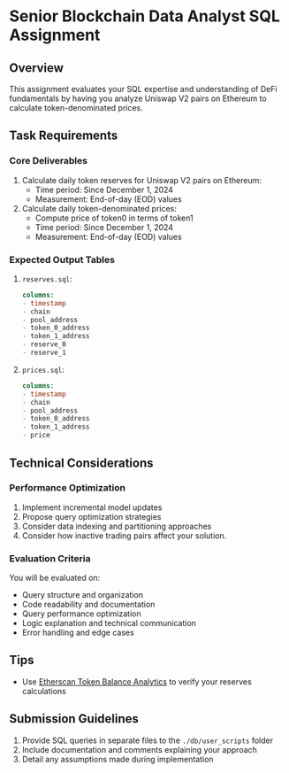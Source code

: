 # Senior Blockchain Data Analyst SQL Assignment

## Overview

This assignment evaluates your SQL expertise and understanding of DeFi fundamentals by having you analyze Uniswap V2 pairs on Ethereum to calculate token-denominated prices.

## Task Requirements

### Core Deliverables

1. Calculate daily token reserves for Uniswap V2 pairs on Ethereum:
   - Time period: Since December 1, 2024
   - Measurement: End-of-day (EOD) values
2. Calculate daily token-denominated prices:
   - Compute price of token0 in terms of token1
   - Time period: Since December 1, 2024
   - Measurement: End-of-day (EOD) values

### Expected Output Tables

1. `reserves.sql`:

   ```sql
   columns:
   - timestamp
   - chain
   - pool_address
   - token_0_address
   - token_1_address
   - reserve_0
   - reserve_1
   ```

2. `prices.sql`:
   ```sql
   columns:
   - timestamp
   - chain
   - pool_address
   - token_0_address
   - token_1_address
   - price
   ```

## Technical Considerations

### Performance Optimization

1. Implement incremental model updates
2. Propose query optimization strategies
3. Consider data indexing and partitioning approaches
4. Consider how inactive trading pairs affect your solution.

### Evaluation Criteria

You will be evaluated on:

- Query structure and organization
- Code readability and documentation
- Query performance optimization
- Logic explanation and technical communication
- Error handling and edge cases

## Tips

- Use [Etherscan Token Balance Analytics](https://etherscan.io/token/0xc02aaa39b223fe8d0a0e5c4f27ead9083c756cc2?a=0x0d4a11d5eeaac28ec3f61d100daf4d40471f1852#tokenAnalytics) to verify your reserves calculations

## Submission Guidelines

1. Provide SQL queries in separate files to the `./db/user_scripts` folder
2. Include documentation and comments explaining your approach
3. Detail any assumptions made during implementation
